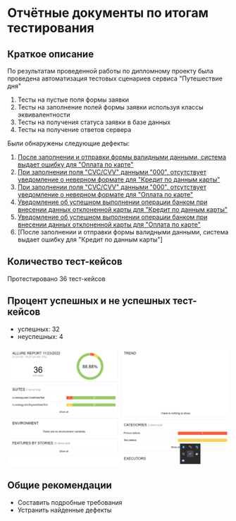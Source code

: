# Отчётные документы по итогам тестирования

## Краткое описание
По результатам проведенной работы по дипломному проекту была проведена автоматизация тестовых сценариев сервиса "Путешествие дня"

1. Тесты на пустые поля формы заявки
2. Тесты на заполнение полей формы заявки используя классы эквивалентности
3. Тесты на получения статуса заявки в базе данных
4. Тесты на получение ответов сервера

Были обнаружены следующие дефекты:

1. [После заполнении и отправки формы валидными данными, система выдает ошибку для "Оплата по карте"](https://github.com/Ulia95/Diploma/issues/1)
2. [При заполнении поля "CVC/CVV" данными "000", отсутствует уведомление о неверном формате для "Кредит по данным карты"](https://github.com/Ulia95/Diploma/issues/2)
3. [При заполнении поля "CVC/CVV" данными "000", отсутствует уведомление о неверном формате для "Оплата по карте"](https://github.com/Ulia95/Diploma/issues/3)
4. [Уведомление об успешном выполнении операции банком при внесении данных отклоненной карты для "Кредит по данным карты"](https://github.com/Ulia95/Diploma/issues/4)
5. [Уведомление об успешном выполнении операции банком при внесении данных отклоненной карты для "Оплата по карте"](https://github.com/Ulia95/Diploma/issues/5)
6. [После заполнении и отправки формы валидными данными, система выдает ошибку для "Кредит по данным карты"]


## Количество тест-кейсов
 
Протестировано 36 тест-кейсов

## Процент успешных и не успешных тест-кейсов

 - успешных: 32
 - неуспешных: 4

![img_1.png](img_1.png)

## Общие рекомендации

 - Составить подробные требования
 - Устранить найденные дефекты
